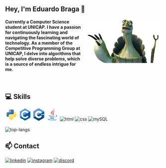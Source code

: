 <!-- Name | Bio -->
<div align="left">

## Hey, I'm Eduardo Braga 👋

<img src="image.png" min-width="250px" max-width="300px" width="250px" align="right" alt="Oogway"/>
<h4>
Currently a Computer Science student at UNICAP. I have a passion for continuously learning and navigating the fascinating world of technology. As a member of the Competitive Programming Group at UNICAP, I delve into algorithms that help solve diverse problems, which is a source of endless intrigue for me.
</h4><br>

<!-- Languages | Skills -->
## 💻 Skills 
<img src="https://raw.githubusercontent.com/devicons/devicon/master/icons/python/python-original.svg" alt="python" width="40"/> 
<img src="https://raw.githubusercontent.com/devicons/devicon/master/icons/c/c-original.svg" alt="c" width="40"/>
<img src="https://raw.githubusercontent.com/devicons/devicon/master/icons/cplusplus/cplusplus-original.svg" alt="cplusplus" width="40"/>
<img src="https://raw.githubusercontent.com/devicons/devicon/master/icons/java/java-original.svg" alt="java" width="40"/>
<img src="https://user-images.githubusercontent.com/25181517/192158954-f88b5814-d510-4564-b285-dff7d6400dad.png" alt="html" width="40"/>
<img src="https://raw.githubusercontent.com/marwin1991/profile-technology-icons/refs/heads/main/icons/css.png" alt="css" width="40"/>
<img src="https://user-images.githubusercontent.com/25181517/183896128-ec99105a-ec1a-4d85-b08b-1aa1620b2046.png" alt="mySQL" width="40"/>
<br><br>
<img src="https://github-readme-stats.vercel.app/api/top-langs/?username=dudubraga&layout=compact&langs_count=16&theme=transparent" alt="top-langs" width="300"/>

<!-- Contact Info -->    
## 📫 Contact
[<img src="https://img.shields.io/badge/LinkedIn-0077B5?style=for-the-badge&logo=linkedin&logoColor=white" alt="linkedin" height="25"/>](https://www.linkedin.com/in/eduardo-costa-braga-7a837625b/) 
[<img src="https://img.shields.io/badge/Instagram-E4405F?style=for-the-badge&logo=instagram&logoColor=white" alt="instagram" height="25"/>](https://instagram.com/duducbraga)
[<img src="https://img.shields.io/badge/Discord-7289DA?style=for-the-badge&logo=discord&logoColor=white" alt="discord" height="25" />](https://discordapp.com/users/390225029784141834)

